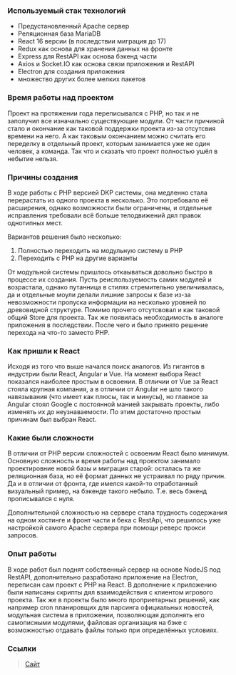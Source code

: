### Используемый стак технологий
* Предустановленный Apache сервер
* Реляционная база MariaDB
* React 16 версии (в последствии миграция до 17)
* Redux как основа для хранения данных на фронте
* Express для RestAPI как основа бэкенд части
* Axios и Socket.IO как основа связи приложения и RestAPI
* Electron для создания приложения
* множество других более мелких пакетов

### Время работы над проектом
Проект на протяжении года переписывался с PHP, но так и не заполучил все изначально существующие модули. От части причиной стало и окончание как таковой поддержки проекта из-за отсутсвия времени на него. А как таковым окончанием можно считать его переделку в отдельный проект, которым занимается уже не один человек, а команда. Так что и сказать что проект полностью ушёл в небытие нельзя.

### Причины создания
В ходе работы с PHP версией DKP системы, она медленно стала перерастать из одного проекта в несколько. Это потребовало её расширения, однако возможности были ограничены, и отдельные исправления требовали всё больше телодвижений дял правок однотипных мест.

Вариантов решения было несколько:
1. Полностью переходить на модульную систему в PHP
2. Переходить с PHP на другие варианты

От модульной системы пришлось откаываться довольно быстро в процессе их создания. Пусть реиспользуемость самих модулей и возрастала, однако путанница в стилях стремительно увеличивалась, да и отдельные моули делали лишние запросы к базе из-за невозможности пропуска информации на несколько уровней по древовидной структуре.
Помимо прочего отсутсвовал и как таковой общий Store для проекта. Так же появилась необходимость в аналоге приложения в последствии. После чего и было принято решение перехода на что-то заместо PHP.

### Как пришли к React
Исходя из того что выше начался поиск аналогов. Из гигантов в индустрии были React, Angular и Vue. На момент выбора React показался наиболее простым в освоении. В отличии от Vue за React стояла крупная компания, а в отличии от Angular не шло такого навязывания (что имеет как плюсы, так и минусы), но главное за Angular стоял Google с постоянной манией закрывать проекты, либо изменять их до неузнаваемости. По этим достаточно простым причинам был выбран React.

### Какие были сложности
В отличии от PHP версии сложностей с освоеним React было минимум. Основную сложность и время работы над проектом занимало проектировние новой базы и миграция старой: осталась та же реляционная база, но её формат данных не устраивал по ряду причин. Да и в отличии от фронта, где имелся какой-то отработанный визуальный пример, на бэкенде такого небыло. Т.е. весь бэкенд прописывался с нуля.

Дополнительной сложностью на сервере стала трудность содержания на одном хостинге и фронт части и бека с RestApi, что решилось уже настройкой самого Apache сервера при помощи реверс прокси запросов. 

### Опыт работы
В ходе работ был поднят собственный сервер на основе NodeJS под RestAPI, дополнительно разработано приложение на Electron, переписан сам проект с PHP на React. В дополнение к приложению были написаны скрипты дял взаимодействия с клиентом игрового проекта. Так же в проекты было много проприетарных решений, как например cron планировщих для парсинга официальных новостей, модульная система в приложении, позволяющая дополнять его самописными модулями, файловая организация на бэке с возможностью отдавать файлы только при определённых условиях.

### Ссылки
> [Сайт](https://ис-фронт.рф/ "Сайт")